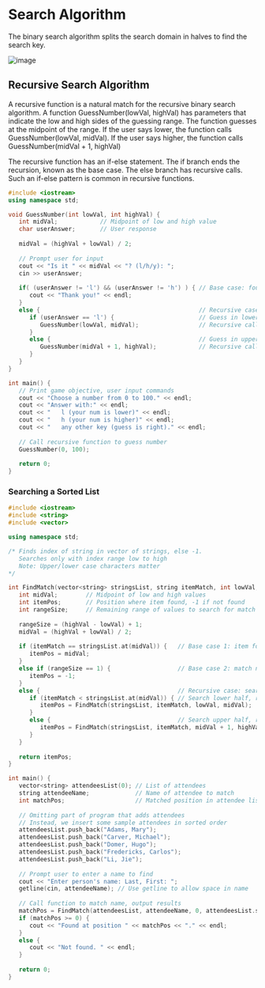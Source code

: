 # Search Algorithm

The binary search algorithm splits the search domain in halves to find the search key. 

![image](https://github.com/ahenrie/CPP/assets/103060170/553596f8-4e48-4274-a3ae-4269e0d09417)

## Recursive Search Algorithm

A recursive function is a natural match for the recursive binary search algorithm. A function GuessNumber(lowVal, highVal) has parameters that indicate the low and high sides of the guessing range. The function guesses at the midpoint of the range. If the user says lower, the function calls GuessNumber(lowVal, midVal). If the user says higher, the function calls GuessNumber(midVal + 1, highVal)

The recursive function has an if-else statement. The if branch ends the recursion, known as the base case. The else branch has recursive calls. Such an if-else pattern is common in recursive functions.

```cpp
#include <iostream>
using namespace std;

void GuessNumber(int lowVal, int highVal) {
   int midVal;            // Midpoint of low and high value
   char userAnswer;       // User response
   
   midVal = (highVal + lowVal) / 2;
   
   // Prompt user for input
   cout << "Is it " << midVal << "? (l/h/y): ";
   cin >> userAnswer;
   
   if( (userAnswer != 'l') && (userAnswer != 'h') ) { // Base case: found number
      cout << "Thank you!" << endl;                   
   }
   else {                                             // Recursive case: split into lower OR upper half
      if (userAnswer == 'l') {                        // Guess in lower half
         GuessNumber(lowVal, midVal);                 // Recursive call
      }
      else {                                          // Guess in upper half
         GuessNumber(midVal + 1, highVal);            // Recursive call
      }
   }
}

int main() {
   // Print game objective, user input commands
   cout << "Choose a number from 0 to 100." << endl;
   cout << "Answer with:" << endl;
   cout << "   l (your num is lower)" << endl;
   cout << "   h (your num is higher)" << endl;
   cout << "   any other key (guess is right)." << endl;
   
   // Call recursive function to guess number
   GuessNumber(0, 100);
   
   return 0;
}
```

### Searching a Sorted List

```cpp
#include <iostream>
#include <string>
#include <vector>

using namespace std;

/* Finds index of string in vector of strings, else -1.
   Searches only with index range low to high
   Note: Upper/lower case characters matter
*/

int FindMatch(vector<string> stringsList, string itemMatch, int lowVal, int highVal) {
   int midVal;        // Midpoint of low and high values
   int itemPos;       // Position where item found, -1 if not found
   int rangeSize;     // Remaining range of values to search for match
   
   rangeSize = (highVal - lowVal) + 1;
   midVal = (highVal + lowVal) / 2;
   
   if (itemMatch == stringsList.at(midVal)) {   // Base case 1: item found at midVal position
      itemPos = midVal;
   }
   else if (rangeSize == 1) {                   // Base case 2: match not found
      itemPos = -1;
   }
   else {                                       // Recursive case: search lower or upper half
      if (itemMatch < stringsList.at(midVal)) { // Search lower half, recursive call
         itemPos = FindMatch(stringsList, itemMatch, lowVal, midVal);
      }
      else {                                    // Search upper half, recursive call
         itemPos = FindMatch(stringsList, itemMatch, midVal + 1, highVal);
      }
   }
   
   return itemPos;
}

int main() {
   vector<string> attendeesList(0); // List of attendees
   string attendeeName;             // Name of attendee to match
   int matchPos;                    // Matched position in attendee list
   
   // Omitting part of program that adds attendees
   // Instead, we insert some sample attendees in sorted order
   attendeesList.push_back("Adams, Mary");
   attendeesList.push_back("Carver, Michael");
   attendeesList.push_back("Domer, Hugo");
   attendeesList.push_back("Fredericks, Carlos");
   attendeesList.push_back("Li, Jie");
   
   // Prompt user to enter a name to find
   cout << "Enter person's name: Last, First: ";
   getline(cin, attendeeName); // Use getline to allow space in name
   
   // Call function to match name, output results
   matchPos = FindMatch(attendeesList, attendeeName, 0, attendeesList.size() - 1);
   if (matchPos >= 0) {
      cout << "Found at position " << matchPos << "." << endl;
   }
   else {
      cout << "Not found. " << endl;
   }
   
   return 0;
}
```
